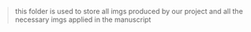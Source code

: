 > this folder is used to store all imgs produced by our project and all the necessary imgs applied in the manuscript
